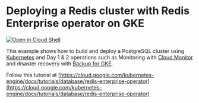 # Deploying a Redis cluster with Redis Enterprise operator on GKE

[![Open in Cloud Shell](https://gstatic.com/cloudssh/images/open-btn.svg)](https://ssh.cloud.google.com/cloudshell/editor?cloudshell_git_repo=https://github.com/GoogleCloudPlatform/kubernetes-engine-samples&cloudshell_tutorial=cloudshell/tutorial.md&cloudshell_workspace=gke-redis-enterprise-operator)

This example shows how to build and deploy a PostgreSQL cluster using [Kubernetes](https://kubernetes.io) and Day 1 & 2 operations such as Monitoring with [Cloud Monitor](https://cloud.google.com/monitoring) and disaster recovery with [Backup for GKE](https://cloud.google.com/kubernetes-engine/docs/add-on/backup-for-gke/concepts/backup-for-gke).

Follow this tutorial at [https://cloud.google.com/kubernetes-engine/docs/tutorials/database/redis-enterprise-operator](https://cloud.google.com/kubernetes-engine/docs/tutorials/database/redis-enterprise-operator)